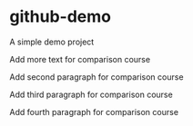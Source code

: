 # github-demo
A simple demo project

Add more text for comparison course

Add second paragraph for comparison course

Add third paragraph for comparison course

Add fourth paragraph for comparison course